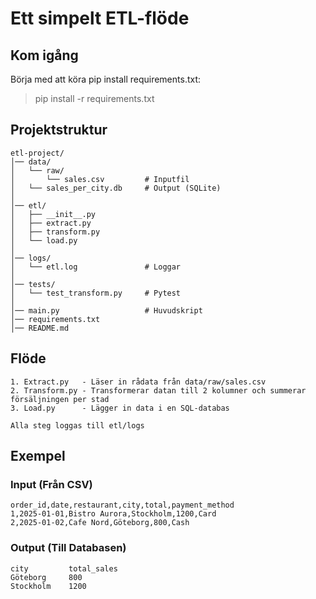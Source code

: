 # Ett simpelt ETL-flöde


## Kom igång

Börja med att köra pip install requirements.txt:
> pip install -r requirements.txt

## Projektstruktur
```
etl-project/
│── data/
│   └── raw/
│       └── sales.csv         # Inputfil
│   └── sales_per_city.db     # Output (SQLite)
│
│── etl/
│   ├── __init__.py
│   ├── extract.py
│   ├── transform.py
│   └── load.py
│
│── logs/
│   └── etl.log               # Loggar
│
│── tests/
│   └── test_transform.py     # Pytest
│
│── main.py                   # Huvudskript
│── requirements.txt
│── README.md
```

## Flöde
```
1. Extract.py   - Läser in rådata från data/raw/sales.csv
2. Transform.py - Transformerar datan till 2 kolumner och summerar försäljningen per stad
3. Load.py      - Lägger in data i en SQL-databas

Alla steg loggas till etl/logs
```

## Exempel

### Input (Från CSV)
```
order_id,date,restaurant,city,total,payment_method
1,2025-01-01,Bistro Aurora,Stockholm,1200,Card
2,2025-01-02,Cafe Nord,Göteborg,800,Cash
```

### Output (Till Databasen)
```
city         total_sales
Göteborg     800
Stockholm    1200
```
